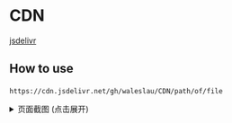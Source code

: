# CDN  

[jsdelivr](https://www.jsdelivr.com/?docs=gh)  

## How to use  

`https://cdn.jsdelivr.net/gh/waleslau/CDN/path/of/file`

<details>
  <summary>页面截图 (点击展开)</summary>
![示例](https://github.com/waleslau/CDN/raw/master/img/20200323131051.gif)
</details>
